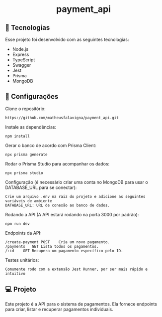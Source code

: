 <h1 align="center">
  payment_api
</h1>

## 🚀 Tecnologias

Esse projeto foi desenvolvido com as seguintes tecnologias:

- Node.js
- Express
- TypeScript
- Swagger
- Jest
- Prisma
- MongoDB

## 🔖 Configurações

Clone o repositório:
```
https://github.com/matheusfalavigna/payment_api.git
```
Instale as dependências:
```
npm install
```
Gerar o banco de acordo com Prisma Client:
```
npx prisma generate
```
Rodar o Prisma Studio para acompanhar os dados:
```
npx prisma studio
```
Configuração (é necessário criar uma conta no MongoDB para usar o DATABASE_URL para se conectar):
```
Crie um arquivo .env na raiz do projeto e adicione as seguintes variáveis de ambiente
DATABASE_URL: URL de conexão ao banco de dados.
```
Rodando a API (A API estará rodando na porta 3000 por padrão):
```
npm run dev
```
Endpoints da API:
```
/create-payment	POST	Cria um novo pagamento.
/payments	GET	Lista todos os pagamentos.
/:id	GET	Recupera um pagamento específico pelo ID.
```
Testes unitários:
```
Comumente rodo com a extensão Jest Runner, por ser mais rápido e intuitivo
```

## 💻 Projeto

Este projeto é a API para o sistema de pagamentos. Ela fornece endpoints para criar, listar e recuperar pagamentos individuais.



